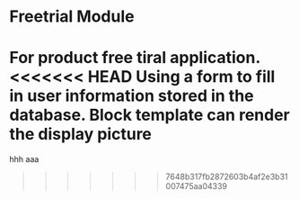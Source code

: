 Freetrial Module
==============

For product free tiral application.
<<<<<<< HEAD
Using a form to fill in user information stored in the database. Block template can render the display picture
=======
hhh
aaa
>>>>>>> 7648b317fb2872603b4af2e3b31007475aa04339
